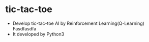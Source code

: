 # tic-tac-toe
- Develop tic-tac-toe AI by Reinforcement Learning(Q-Learning)
Fasdfasdfa
- It developed by Python3
